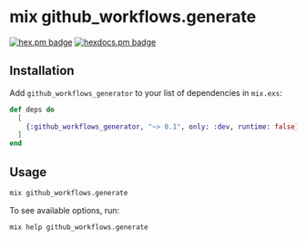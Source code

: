 # mix github_workflows.generate

[![hex.pm badge](https://img.shields.io/badge/hex.pm-5e3e80)](https://hex.pm/packages/github_workflows_generator)
[![hexdocs.pm badge](https://img.shields.io/badge/hexdocs.pm-5681bf)](https://hexdocs.pm/github_workflows_generator)

## Installation

Add `github_workflows_generator` to your list of dependencies in `mix.exs`:

```elixir
def deps do
  [
    {:github_workflows_generator, "~> 0.1", only: :dev, runtime: false}
  ]
end
```

## Usage

```bash
mix github_workflows.generate
```

To see available options, run:

```bash
mix help github_workflows.generate
```
